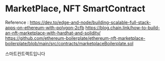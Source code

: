 # MarketPlace, NFT SmartContract 
Reference : https://dev.to/edge-and-node/building-scalable-full-stack-apps-on-ethereum-with-polygon-2cfb
            https://blog.chain.link/how-to-build-an-nft-marketplace-with-hardhat-and-solidity/
            https://github.com/ethereum-boilerplate/ethereum-nft-marketplace-boilerplate/blob/main/src/contracts/marketplaceBoilerplate.sol

스마트컨트랙트입니다
